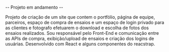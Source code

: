 -- Projeto em andamento --

Projeto de criação de um site que contem o portfólio, página de equipe, parceiros, espaço de compra de ensaios e um espaço de login privado para as clientes e fotografo efetuarem o download e escolha de fotos dos ensaios realizados. 
Sou responsável pelo Front-End e comunicação entre as APIs de compra, exibição/upload de ensaios e criação dos logins de usuárias. 
Desenvolvido com React e alguns componentes do reacstrap. 
